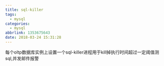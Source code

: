 ```yaml
---
title: sql-killer
tags:
  - mysql
categories:
  - mysql
abbrlink: 1353675643
date: 2018-03-24 15:31:28
---
```

每个oltp数据库实例上设置一个sql-killer进程用于kill掉执行时间超过一定阈值测sql,并发邮件报警